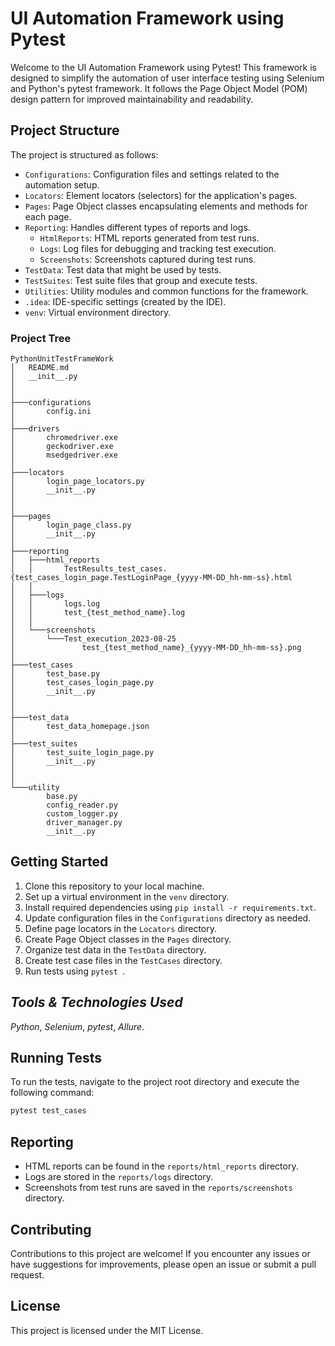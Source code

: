 # UI Automation Framework using Pytest

Welcome to the UI Automation Framework using Pytest! This framework is designed to simplify the automation of user interface testing using Selenium and Python's pytest framework. It follows the Page Object Model (POM) design pattern for improved maintainability and readability.
## Project Structure

The project is structured as follows:

- `Configurations`: Configuration files and settings related to the automation setup.
- `Locators`: Element locators (selectors) for the application's pages.
- `Pages`: Page Object classes encapsulating elements and methods for each page.
- `Reporting`: Handles different types of reports and logs.
  - `HtmlReports`: HTML reports generated from test runs.
  - `Logs`: Log files for debugging and tracking test execution.
  - `Screenshots`: Screenshots captured during test runs.
- `TestData`: Test data that might be used by tests.
- `TestSuites`: Test suite files that group and execute tests.
- `Utilities`: Utility modules and common functions for the framework.
- `.idea`: IDE-specific settings (created by the IDE).
- `venv`: Virtual environment directory.

### Project Tree
``` tree -O
PythonUnitTestFrameWork
│   README.md
│   __init__.py
│
│
├───configurations
│       config.ini
│
├───drivers
│       chromedriver.exe
│       geckodriver.exe
│       msedgedriver.exe
│
├───locators
│       login_page_locators.py
│       __init__.py
│   
│
├───pages
│       login_page_class.py
│       __init__.py
│
├───reporting
│   ├───html_reports
│   │       TestResults_test_cases.{test_cases_login_page.TestLoginPage_{yyyy-MM-DD_hh-mm-ss}.html
│   │
│   ├───logs
│   │       logs.log
│   │       test_{test_method_name}.log
│   │
│   └───screenshots
│       └───Test_execution_2023-08-25
│               test_{test_method_name}_{yyyy-MM-DD_hh-mm-ss}.png
│
├───test_cases
│       test_base.py
│       test_cases_login_page.py
│       __init__.py
│    
│
├───test_data
│		test_data_homepage.json
│
├───test_suites
│       test_suite_login_page.py
│       __init__.py
│   
│
└───utility
        base.py
        config_reader.py
        custom_logger.py
        driver_manager.py
        __init__.py
```

## Getting Started

1. Clone this repository to your local machine.
2. Set up a virtual environment in the `venv` directory.
3. Install required dependencies using `pip install -r requirements.txt`.
4. Update configuration files in the `Configurations` directory as needed.
5. Define page locators in the `Locators` directory.
6. Create Page Object classes in the `Pages` directory.
7. Organize test data in the `TestData` directory.
8. Create test case files in the `TestCases` directory.
9. Run tests using `pytest `.

## _Tools & Technologies Used_
_Python_, _Selenium_, _pytest_, _Allure_.

## Running Tests

To run the tests, navigate to the project root directory and execute the following command:

```bash
pytest test_cases

```
## Reporting
* HTML reports can be found in the `reports/html_reports` directory.
* Logs are stored in the `reports/logs` directory.
* Screenshots from test runs are saved in the `reports/screenshots` directory.

## Contributing
Contributions to this project are welcome! If you encounter any issues or have suggestions for improvements, please open an issue or submit a pull request.

## License
This project is licensed under the MIT License.
